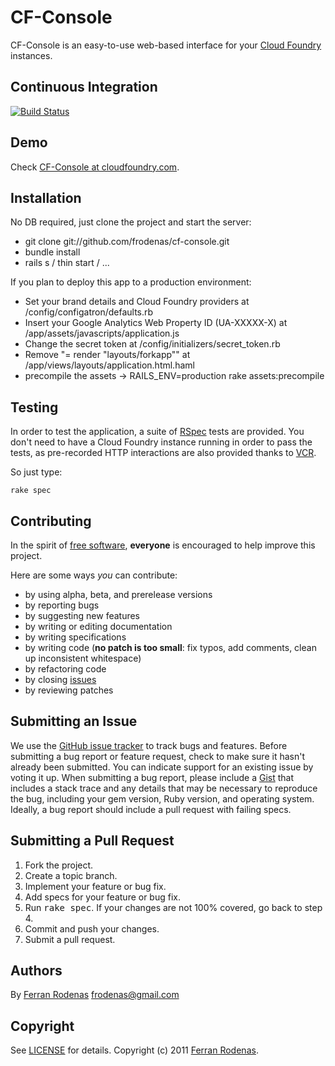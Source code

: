 CF-Console
==========

CF-Console is an easy-to-use web-based interface for your [Cloud Foundry](http://cloudfoundry.org/) instances.

Continuous Integration
----------------------

[![Build Status](https://secure.travis-ci.org/frodenas/cf-console.png)](http://travis-ci.org/frodenas/cf-console)

Demo
----
Check [CF-Console at cloudfoundry.com](http://cf-console.cloudfoundry.com/).

Installation
------------
No DB required, just clone the project and start the server:

* git clone git://github.com/frodenas/cf-console.git
* bundle install
* rails s / thin start / ...

If you plan to deploy this app to a production environment:

* Set your brand details and Cloud Foundry providers at /config/configatron/defaults.rb
* Insert your Google Analytics Web Property ID (UA-XXXXX-X) at /app/assets/javascripts/application.js
* Change the secret token at /config/initializers/secret_token.rb
* Remove "= render "layouts/forkapp"" at /app/views/layouts/application.html.haml
* precompile the assets -> RAILS_ENV=production rake assets:precompile

Testing
-------

In order to test the application, a suite of [RSpec](https://www.relishapp.com/rspec) tests are provided.
You don't need to have a Cloud Foundry instance running in order to pass the tests, as pre-recorded HTTP
interactions are also provided thanks to [VCR](https://www.relishapp.com/myronmarston/vcr).

So just type:

    rake spec

Contributing
------------
In the spirit of [free software](http://www.fsf.org/licensing/essays/free-sw.html), **everyone** is encouraged to help
improve this project.

Here are some ways *you* can contribute:

* by using alpha, beta, and prerelease versions
* by reporting bugs
* by suggesting new features
* by writing or editing documentation
* by writing specifications
* by writing code (**no patch is too small**: fix typos, add comments, clean up inconsistent whitespace)
* by refactoring code
* by closing [issues](http://github.com/frodenas/cf-console/issues)
* by reviewing patches


Submitting an Issue
-------------------
We use the [GitHub issue tracker](http://github.com/frodenas/cf-console/issues) to track bugs and features.
Before submitting a bug report or feature request, check to make sure it hasn't already been submitted. You can indicate
support for an existing issue by voting it up. When submitting a bug report, please include a
[Gist](http://gist.github.com/) that includes a stack trace and any details that may be necessary to reproduce the bug,
including your gem version, Ruby version, and operating system. Ideally, a bug report should include a pull request with
 failing specs.


Submitting a Pull Request
-------------------------
1. Fork the project.
2. Create a topic branch.
3. Implement your feature or bug fix.
4. Add specs for your feature or bug fix.
5. Run <tt>rake spec</tt>. If your changes are not 100% covered, go back to step 4.
6. Commit and push your changes.
7. Submit a pull request.

Authors
-------

By [Ferran Rodenas](http://www.rodenas.org/) <frodenas@gmail.com>

Copyright
---------

See [LICENSE](https://github.com/frodenas/cf-console/blob/master/LICENSE) for details.
Copyright (c) 2011 [Ferran Rodenas](http://www.rodenas.org/).
